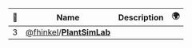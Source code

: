 |:star2: | Name | Description | 🌍|
|---|---|---|---|
|3|[@fhinkel](https://github.com/fhinkel)/[**PlantSimLab**](https://github.com/fhinkel/PlantSimLab)|||

